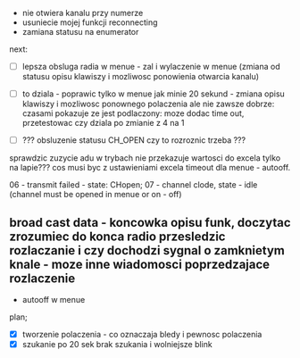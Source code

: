 - nie otwiera kanalu przy numerze
- usuniecie mojej funkcji reconnecting
- zamiana statusu na enumerator

next:
- [ ] lepsza obsluga radia w menue - zal i wylaczenie w menue (zmiana od statusu opisu klawiszy i mozliwosc ponowienia otwarcia kanalu)
- [ ] to dziala - poprawic tylko w menue jak minie 20 sekund - zmiana opisu klawiszy i mozliwosc ponownego polaczenia
	ale nie zawsze dobrze: czasami pokazuje ze jest podlaczony: moze dodac time out, przetestowac czy dziala po zmianie z 4 na 1 
- [ ] ??? obsluzenie statusu CH_OPEN czy to rozroznic trzeba ???


sprawdzic zuzycie adu w trybach
nie przekazuje wartosci do excela tylko na lapie??? cos musi byc z ustawieniami excela
timeout dla menue - autooff.

06 - transmit failed - state: CHopen; 07 - channel clode, state - idle (channel must be opened in menue or on - off)

broad cast data - koncowka opisu funk, doczytac
zrozumiec do konca radio
przesledzic rozlaczanie i czy dochodzi sygnal o zamknietym knale - moze inne wiadomosci poprzedzajace rozlaczenie
- 
- autooff w menue

plan;
- [x] tworzenie polaczenia - co oznaczaja bledy i pewnosc polaczenia
- [x] szukanie po 20 sek brak szukania i wolniejsze blink
